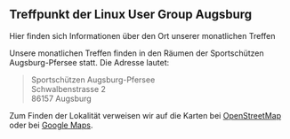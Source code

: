 
## Treffpunkt der Linux User Group Augsburg
Hier finden sich Informationen über den Ort unserer monatlichen Treffen

Unsere monatlichen Treffen finden in den Räumen der Sportschützen Augsburg-Pfersee statt. Die Adresse lautet:


>Sportschützen Augsburg-Pfersee  
Schwalbenstrasse 2  
86157 Augsburg

Zum Finden der Lokalität verweisen wir auf die Karten bei [OpenStreetMap](https://www.openstreetmap.org/?mlat=48.36478&mlon=10.87698&zoom=18&layers=M"_blank") oder bei [Google Maps](https://maps.google.com/maps?f=q&source=s_q&hl=en&geocode=&q=schwalbenstrasse+2,+augsburg&sll=37.0625,-95.677068&sspn=55.806079,66.796875&ie=UTF8&hq=&hnear=Schwalbenstra%C3%9Fe+2,+Augsburg+86157+Augsburg,+Bayern,+Germany&z=16"_blank"). 
